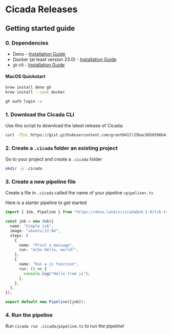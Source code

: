 # Cicada Releases

## Getting started guide

### 0. Dependencies

- Deno -
  [Installation Guide](https://deno.land/manual@v1.32.1/getting_started/installation)
- Docker (at least version 23.0) -
  [Installation Guide](https://docs.docker.com/desktop/)
- `gh` cli - [Installation Guide](https://github.com/cli/cli#installation)

#### MacOS Quickstart

```bash
brew install deno gh
brew install --cask docker

gh auth login -w
```

### 1. Download the Cicada CLI

Use this script to download the latest release of Cicada:

```bash
curl -fSsL https://gist.githubusercontent.com/grant0417/25bac5058396b43eabfdb6cb5d63fa44/raw/ | sh
```

### 2. Create a `.cicada` folder an existing project

Go to your project and create a `.cicada` folder

```bash
mkdir -p .cicada
```

### 3. Create a new pipeline file

Create a file in `.cicada` called the name of your pipeline `<pipeline>.ts`

Here is a starter pipeline to get started

```ts
import { Job, Pipeline } from "https://deno.land/x/cicada@v0.1.0/lib.ts";

const job = new Job({
  name: "Simple job",
  image: "ubuntu:22.04",
  steps: [
    {
      name: "Print a message",
      run: "echo Hello, world!",
    },
    {
      name: "Run a js function",
      run: () => {
        console.log("Hello from js");
      },
    },
  ],
});

export default new Pipeline([job]);
```

### 4. Run the pipeline

Run `cicada run .cicada/pipeline.ts` to run the pipeline!
